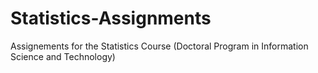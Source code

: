 # Statistics-Assignments
Assignements for the Statistics Course (Doctoral Program in Information Science and Technology)
